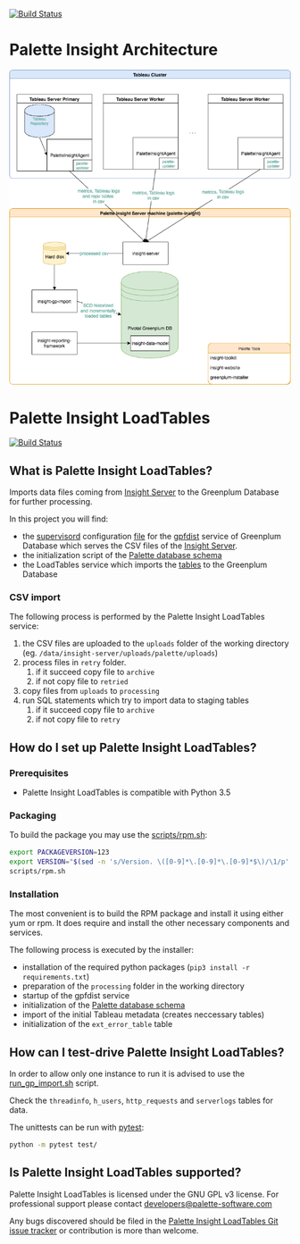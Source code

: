 [![Build Status](https://travis-ci.org/palette-software/insight-gp-import.svg?branch=master)](https://travis-ci.org/palette-software/insight-gp-import)

# Palette Insight Architecture

![Palette Insight Architecture](https://github.com/palette-software/palette-insight/blob/master/insight-system-diagram.png?raw=true)

# Palette Insight LoadTables
[Insight Server]: https://github.com/palette-software/insight-server
[Palette database schema]: rpm-build/opt/insight-gp-import/init_palette_schema.sql
[![Build Status](https://travis-ci.com/palette-software/insight-gp-import.svg?token=qWG5FJDvsjLrsJpXgxSJ&branch=master)](https://travis-ci.com/palette-software/insight-gp-import)

## What is Palette Insight LoadTables?

Imports data files coming from [Insight Server] to the Greenplum Database for further processing.

In this project you will find:

- the [supervisord](http://supervisord.org/) configuration
 [file](rpm-build/etc/supervisord.d/insight-gpfdist.ini) for the
 [gpfdist](http://gpdb.docs.pivotal.io/4340/utility_guide/admin_utilities/gpfdist.html)
 service of Greenplum Database which serves the CSV files of the [Insight Server].
- the initialization script of the [Palette database schema]
- the LoadTables service which imports the [tables](rpm-build/etc/palette-insight-server/gp-import-config.yml)
 to the Greenplum Database

### CSV import

The following process is performed by the Palette Insight LoadTables service:

1. the CSV files are uploaded to the `uploads` folder of the working directory (eg. `/data/insight-server/uploads/palette/uploads`)
2. process files in `retry` folder.
    1. if it succeed copy file to `archive`
    2. if not copy file to `retried`
3. copy files from `uploads` to `processing`
4. run SQL statements which try to import data to staging tables
    1. if it succeed copy file to `archive`
    2. if not copy file to `retry`

## How do I set up Palette Insight LoadTables?

### Prerequisites

- Palette Insight LoadTables is compatible with Python 3.5

### Packaging

To build the package you may use the [scripts/rpm.sh](scripts/rpm.sh):

```bash
export PACKAGEVERSION=123
export VERSION="$(sed -n 's/Version. \([0-9]*\.[0-9]*\.[0-9]*$\)/\1/p' < rpm-build/etc/palette-insight-server/gp-import-config.yml)".$PACKAGEVERSION
scripts/rpm.sh
```

### Installation

The most convenient is to build the RPM package and install it using either yum or rpm.
It does require and install the other necessary components and services.

The following process is executed by the installer:

- installation of the required python packages (`pip3 install -r requirements.txt`)
- preparation of the `processing` folder in the working directory
- startup of the gpfdist service
- initialization of the [Palette database schema]
- import of the initial Tableau metadata (creates neccessary tables)
- initialization of the `ext_error_table` table

## How can I test-drive Palette Insight LoadTables?

In order to allow only one instance to run it is advised to use the [run_gp_import.sh](run_gp_import.sh) script.

Check the `threadinfo`, `h_users`, `http_requests` and `serverlogs` tables for data.

The unittests can be run with [pytest](http://doc.pytest.org):

```bash
python -m pytest test/
```

## Is Palette Insight LoadTables supported?

Palette Insight LoadTables is licensed under the GNU GPL v3 license. For professional support please contact developers@palette-software.com

Any bugs discovered should be filed in the [Palette Insight LoadTables Git issue tracker](https://github.com/palette-software/insight-gp-import/issues) or contribution is more than welcome.
